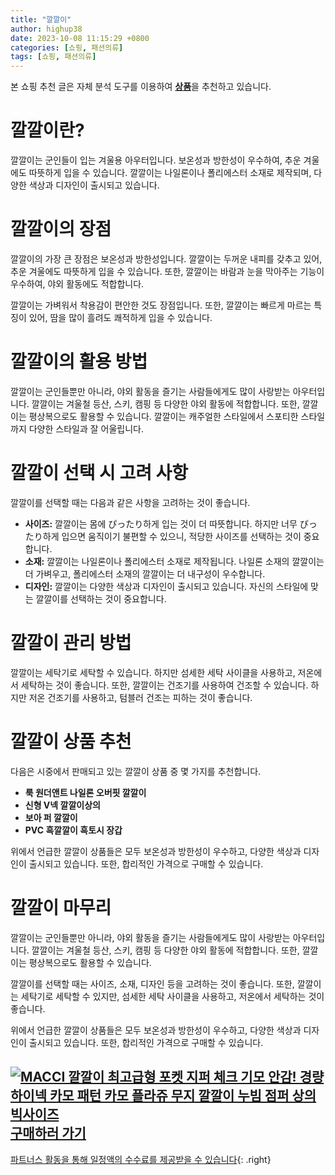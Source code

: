 ```yaml
---
title: "깔깔이"
author: highup38
date: 2023-10-08 11:15:29 +0800
categories: [쇼핑, 패션의류]
tags: [쇼핑, 패션의류]
---
```


본 쇼핑 추천 글은 자체 분석 도구를 이용하여 [**상품**](https://link.coupang.com/a/bao1ui)을 추천하고 있습니다.


# 깔깔이란?

깔깔이는 군인들이 입는 겨울용 아우터입니다. 보온성과 방한성이 우수하여, 추운 겨울에도 따뜻하게 입을 수 있습니다. 깔깔이는 나일론이나 폴리에스터 소재로 제작되며, 다양한 색상과 디자인이 출시되고 있습니다.

# 깔깔이의 장점

깔깔이의 가장 큰 장점은 보온성과 방한성입니다. 깔깔이는 두꺼운 내피를 갖추고 있어, 추운 겨울에도 따뜻하게 입을 수 있습니다. 또한, 깔깔이는 바람과 눈을 막아주는 기능이 우수하여, 야외 활동에도 적합합니다.

깔깔이는 가벼워서 착용감이 편안한 것도 장점입니다. 또한, 깔깔이는 빠르게 마르는 특징이 있어, 땀을 많이 흘려도 쾌적하게 입을 수 있습니다.

# 깔깔이의 활용 방법

깔깔이는 군인들뿐만 아니라, 야외 활동을 즐기는 사람들에게도 많이 사랑받는 아우터입니다. 깔깔이는 겨울철 등산, 스키, 캠핑 등 다양한 야외 활동에 적합합니다. 또한, 깔깔이는 평상복으로도 활용할 수 있습니다. 깔깔이는 캐주얼한 스타일에서 스포티한 스타일까지 다양한 스타일과 잘 어울립니다.

# 깔깔이 선택 시 고려 사항

깔깔이를 선택할 때는 다음과 같은 사항을 고려하는 것이 좋습니다.

* **사이즈:** 깔깔이는 몸에 ぴったり하게 입는 것이 더 따뜻합니다. 하지만 너무 ぴったり하게 입으면 움직이기 불편할 수 있으니, 적당한 사이즈를 선택하는 것이 중요합니다.
* **소재:** 깔깔이는 나일론이나 폴리에스터 소재로 제작됩니다. 나일론 소재의 깔깔이는 더 가벼우고, 폴리에스터 소재의 깔깔이는 더 내구성이 우수합니다.
* **디자인:** 깔깔이는 다양한 색상과 디자인이 출시되고 있습니다. 자신의 스타일에 맞는 깔깔이를 선택하는 것이 중요합니다.

# 깔깔이 관리 방법

깔깔이는 세탁기로 세탁할 수 있습니다. 하지만 섬세한 세탁 사이클을 사용하고, 저온에서 세탁하는 것이 좋습니다. 또한, 깔깔이는 건조기를 사용하여 건조할 수 있습니다. 하지만 저온 건조기를 사용하고, 텀블러 건조는 피하는 것이 좋습니다.

# 깔깔이 상품 추천

다음은 시중에서 판매되고 있는 깔깔이 상품 중 몇 가지를 추천합니다.

* **룩 원더앤트 나일론 오버핏 깔깔이**
* **신형 V넥 깔깔이상의**
* **보아 퍼 깔깔이**
* **PVC 흑깔깔이 흑토시 장갑**

위에서 언급한 깔깔이 상품들은 모두 보온성과 방한성이 우수하고, 다양한 색상과 디자인이 출시되고 있습니다. 또한, 합리적인 가격으로 구매할 수 있습니다.

# 깔깔이 마무리

깔깔이는 군인들뿐만 아니라, 야외 활동을 즐기는 사람들에게도 많이 사랑받는 아우터입니다. 깔깔이는 겨울철 등산, 스키, 캠핑 등 다양한 야외 활동에 적합합니다. 또한, 깔깔이는 평상복으로도 활용할 수 있습니다.

깔깔이를 선택할 때는 사이즈, 소재, 디자인 등을 고려하는 것이 좋습니다. 또한, 깔깔이는 세탁기로 세탁할 수 있지만, 섬세한 세탁 사이클을 사용하고, 저온에서 세탁하는 것이 좋습니다.

위에서 언급한 깔깔이 상품들은 모두 보온성과 방한성이 우수하고, 다양한 색상과 디자인이 출시되고 있습니다. 또한, 합리적인 가격으로 구매할 수 있습니다.

[![MACCI 깔깔이 최고급형 포켓 지퍼 체크 기모 안감! 경량 하이넥 카모 패턴 카모 플라쥬 무지 깔깔이 누빔 점퍼 상의 빅사이즈](https://thumbnail8.coupangcdn.com/thumbnails/remote/230x230ex/image/vendor_inventory/7b71/dc8d74fc237b8dc85b1499f5c95c3d53be49eed9ebdb9d937315eb8a1271.jpg "MACCI 깔깔이 최고급형 포켓 지퍼 체크 기모 안감! 경량 하이넥 카모 패턴 카모 플라쥬 무지 깔깔이 누빔 점퍼 상의 빅사이즈")](https://link.coupang.com/re/AFFSDP?lptag=AF1030537&subid=&pageKey=7469645325&traceid=V0-153&itemId=19488470551&vendorItemId=5534820485)
<br>
[**구매하러 가기**](https://link.coupang.com/re/AFFSDP?lptag=AF1030537&subid=&pageKey=7469645325&traceid=V0-153&itemId=19488470551&vendorItemId=5534820485)
---
[파트너스 활동을 통해 일정액의 수수료를 제공받을 수 있습니다](https://link.coupang.com/a/bao1ui){: .right}